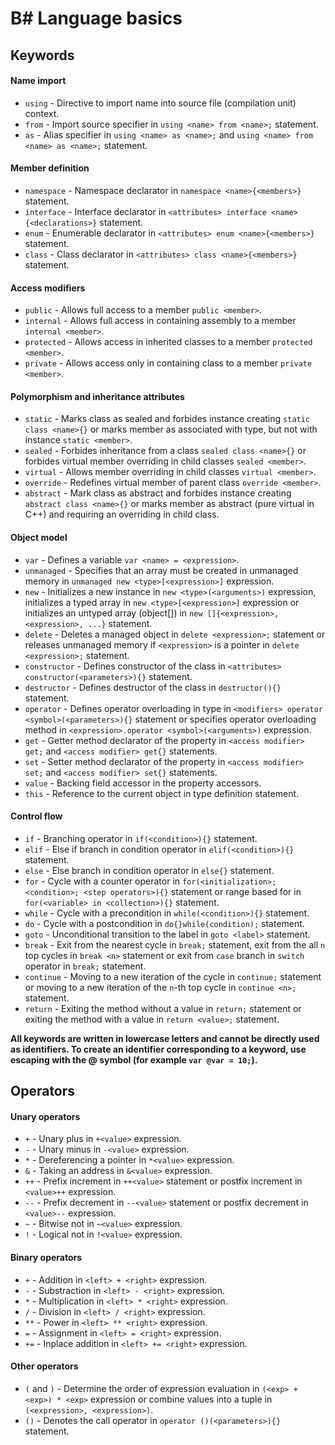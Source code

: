 # B# Language basics

## Keywords

#### Name import

* `using` - Directive to import name into source file (compilation unit) context.
* `from` - Import source specifier in `using <name> from <name>;` statement.
* `as` - Alias specifier in `using <name> as <name>;` and `using <name> from <name> as <name>;` statement.

#### Member definition

* `namespace` - Namespace declarator in `namespace <name>{<members>}` statement.
* `interface` - Interface declarator in `<attributes> interface <name>{<declarations>}` statement.
* `enum` - Enumerable declarator in `<attributes> enum <name>{<members>}` statement.
* `class` - Class declarator in `<attributes> class <name>{<members>}` statement.

#### Access modifiers

* `public` - Allows full access to a member `public <member>`.
* `internal` - Allows full access in containing assembly to a member `internal <member>`.
* `protected` - Allows access in inherited classes to a member `protected <member>`.
* `private` - Allows access only in containing class to a member `private <member>`.

#### Polymorphism and inheritance attributes

* `static` - Marks class as sealed and forbides instance creating `static class <name>{}` or marks member as associated with type, but not with instance `static <member>`.
* `sealed` - Forbides inheritance from a class `sealed class <name>{}` or forbides virtual member overriding in child classes `sealed <member>`.
* `virtual` - Allows member overriding in child classes `virtual <member>`.
* `override` - Redefines virtual member of parent class `override <member>`.
* `abstract` - Mark class as abstract and forbides instance creating `abstract class <name>{}` or marks member as abstract (pure virtual in C++) and requiring an overriding in child class.

#### Object model

* `var` - Defines a variable `var <name> = <expression>`.
* `unmanaged` - Specifies that an array must be created in unmanaged memory in `unmanaged new <type>[<expression>]` expression.
* `new` - Initializes a new instance in `new <type>(<arguments>)` expression, initializes a typed array in `new <type>[<expression>]` expression or initializes an untyped array (object[]) in `new []{<expression>, <expression>, ...}` statement.
* `delete` - Deletes a managed object in `delete <expression>;` statement or releases unmanaged memory if `<expression>` is a pointer in `delete <expression>;` statement.
* `constructor` - Defines constructor of the class in `<attributes> constructor(<parameters>){}` statement.
* `destructor` - Defines destructor of the class in `destructor(){}` statement.
* `operator` - Defines operator overloading in type in `<modifiers> operator <symbol>(<parameters>){}` statement or specifies operator overloading method in `<expression>.operator <symbol>(<arguments>)` expression.
* `get` - Getter method declarator of the property in `<access modifier> get;` and `<access modifier> get{}` statements.
* `set` - Setter method declarator of the property in `<access modifier> set;` and `<access modifier> set{}` statements.
* `value` - Backing field accessor in the property accessors.
* `this` - Reference to the current object in type definition statement.

#### Control flow

* `if` - Branching operator in `if(<condition>){}` statement.
* `elif` - Else if branch in condition operator in `elif(<condition>){}` statement.
* `else` - Else branch in condition operator in `else{}` statement.
* `for` - Cycle with a counter operator in `for(<initialization>; <condition>; <step operators>){}` statement or range based for in `for(<variable> in <collection>){}` statement.
* `while` - Cycle with a precondition in `while(<condition>){}` statement.
* `do` - Cycle with a postcondition in `do{}while(condition);` statement.
* `goto` - Unconditional transition to the label in `goto <label>` statement.
* `break` - Exit from the nearest cycle in `break;` statement, exit from the all `n` top cycles in `break <n>` statement or exit from `case` branch in `switch` operator in `break;` statement.
* `continue` - Moving to a new iteration of the cycle in `continue;` statement or moving to a new iteration of the `n`-th top cycle in `continue <n>;` statement.
* `return` - Exiting the method without a value in `return;` statement or exiting the method with a value in `return <value>;` statement.

**All keywords are written in lowercase letters and cannot be directly used as identifiers. To create an identifier corresponding to a keyword, use escaping with the @ symbol (for example `var @var = 10;`).**

## Operators

#### Unary operators

* `+` - Unary plus in `+<value>` expression.
* `-` - Unary minus in `-<value>` expression.
* `*` - Dereferencing a pointer in `*<value>` expression.
* `&` - Taking an address in `&<value>` expression.
* `++` - Prefix increment in `++<value>` statement or postfix increment in `<value>++` expression.
* `--` - Prefix decrement in `--<value>` statement or postfix decrement in `<value>--` expression.
* `~` - Bitwise not in `~<value>` expression.
* `!` - Logical not in `!<value>` expression.

#### Binary operators

* `+` - Addition in `<left> + <right>` expression.
* `-` - Substraction in `<left> - <right>` expression.
* `*` - Multiplication in `<left> * <right>` expression.
* `/` - Division in `<left> / <right>` expression.
* `**` - Power in `<left> ** <right>` expression.
* `=` - Assignment in `<left> = <right>` expression.
* `+=` - Inplace addition in `<left> += <right>` expression.

#### Other operators

* `(` and `)` - Determine the order of expression evaluation in `(<exp> + <exp>) * <exp>` expression or combine values into a tuple in `(<expression>, <expression>)`.
* `()` - Denotes the call operator in `operator ()(<parameters>){}` statement.
